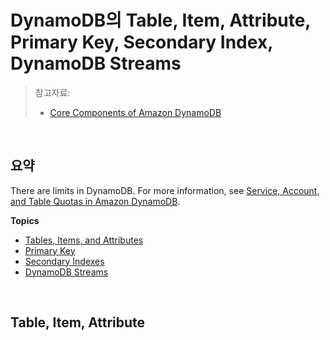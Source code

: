 # DynamoDB의 Table, Item, Attribute, Primary Key, Secondary Index, DynamoDB Streams

> 참고자료: 
>
> - [Core Components of Amazon DynamoDB](https://docs.aws.amazon.com/amazondynamodb/latest/developerguide/HowItWorks.CoreComponents.html) 

<br>

## 요약 

There are limits in DynamoDB. For more information, see [Service, Account, and Table Quotas in Amazon DynamoDB](https://docs.aws.amazon.com/amazondynamodb/latest/developerguide/ServiceQuotas.html).

**Topics**

- [Tables, Items, and Attributes](https://docs.aws.amazon.com/amazondynamodb/latest/developerguide/HowItWorks.CoreComponents.html#HowItWorks.CoreComponents.TablesItemsAttributes)
- [Primary Key](https://docs.aws.amazon.com/amazondynamodb/latest/developerguide/HowItWorks.CoreComponents.html#HowItWorks.CoreComponents.PrimaryKey)
- [Secondary Indexes](https://docs.aws.amazon.com/amazondynamodb/latest/developerguide/HowItWorks.CoreComponents.html#HowItWorks.CoreComponents.SecondaryIndexes)
- [DynamoDB Streams](https://docs.aws.amazon.com/amazondynamodb/latest/developerguide/HowItWorks.CoreComponents.html#HowItWorks.CoreComponents.Streams)

<BR>

## Table, Item, Attribute

